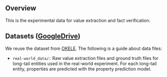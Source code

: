 ## Overview
This is the experimental data for value extraction and fact verification.

## Datasets ([GoogleDrive](https://drive.google.com/open?id=1Kct8bhw4jmFB9iGggwwTrXvFAphNA9eF))
We reuse the dataset from [OKELE](https://github.com/nju-websoft/OKELE). The following is a guide about data files:

- `real-world_data/:` Raw value extraction files and ground truth files for long-tail entities used in the real-world experiment. For each long-tail entity, properties are predicted with the property prediction model.